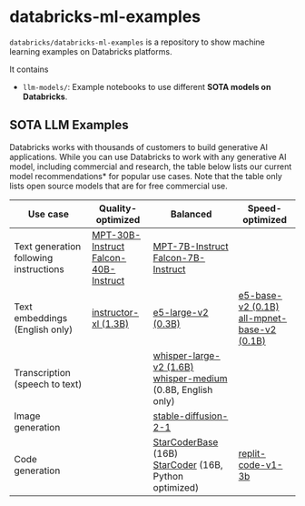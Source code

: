 # databricks-ml-examples

`databricks/databricks-ml-examples` is a repository to show machine learning examples on Databricks platforms.

It contains
- `llm-models/`: Example notebooks to use different **SOTA models on Databricks**.

## SOTA LLM Examples

Databricks works with thousands of customers to build generative AI applications. While you can use Databricks to work with any generative AI model, including commercial and research, the table below lists our current model recommendations* for popular use cases. Note that the table only lists open source models that are for free commercial use. 

| Use case  | Quality-optimized | Balanced | Speed-optimized |
| --------- | ----------------- | -------- | --------------- |
| Text generation following instructions  | [MPT-30B-Instruct](llm-models/mpt/mpt-30b) <br> [Falcon-40B-Instruct](llm-models/falcon/falcon-40b) | [MPT-7B-Instruct](llm-models/mpt/mpt-7b) <br> [Falcon-7B-Instruct](llm-models/falcon/falcon-7b) |  |
| Text embeddings (English only)   | [instructor-xl (1.3B)](https://huggingface.co/hkunlp/instructor-xl)  |  [e5-large-v2 (0.3B)](https://huggingface.co/intfloat/e5-large-v2) | [e5-base-v2 (0.1B)](https://huggingface.co/intfloat/e5-large-v2) <br> [all-mpnet-base-v2 (0.1B)](https://huggingface.co/sentence-transformers/all-mpnet-base-v2) |
| Transcription (speech to text) | | [whisper-large-v2 (1.6B)](https://huggingface.co/openai/whisper-large-v2) <br> [whisper-medium](https://huggingface.co/openai/whisper-medium) (0.8B, English only) | |
| Image generation | | [stable-diffusion-2-1](https://huggingface.co/stabilityai/stable-diffusion-2-1) | |
| Code generation  | | [StarCoderBase ](https://huggingface.co/bigcode/starcoderbase) (16B) <br> [StarCoder](https://huggingface.co/bigcode/starcoder) (16B, Python optimized) | [replit-code-v1-3b](https://huggingface.co/replit/replit-code-v1-3b) |
